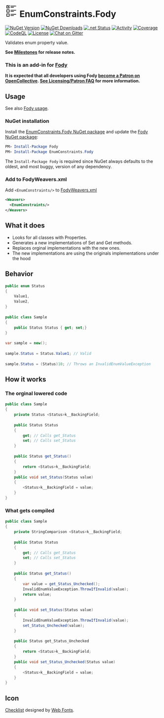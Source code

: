 # ![EnumConstraints.Fody logo](https://raw.githubusercontent.com/damien-o/EnumConstraints.Fody/main/docs/package_icon_40.png) EnumConstraints.Fody



[![NuGet Version](https://img.shields.io/nuget/v/EnumConstraints.Fody.svg)](https://www.nuget.org/packages/EnumConstraints.Fody/)
[![NuGet Downloads](https://img.shields.io/nuget/dt/EnumConstraints.Fody)](https://www.nuget.org/packages/EnumConstraints.Fody/)
[![.net Status](https://github.com/damien-o/EnumConstraints.Fody/actions/workflows/dotnet.yml/badge.svg)](https://github.com/damien-o/EnumConstraints.Fody/actions/)
[![Activity](https://img.shields.io/github/commit-activity/m/damien-o/EnumConstraints.Fody)](https://github.com/damien-o/EnumConstraints.Fody/pulse/)
[![Coverage](https://img.shields.io/badge/Code%20Coverage-82%25-success?style=flat)](https://github.com/damien-o/EnumConstraints.Fody/actions/)
[![CodeQL](https://github.com/damien-o/EnumConstraints.Fody/workflows/CodeQL/badge.svg)](https://github.com/damien-o/EnumConstraints.Fody/workflows)
[![License](https://img.shields.io/github/license/damien-o/EnumConstraints.Fody)](https://github.com/damien-o/EnumConstraints.Fody/blob/main/LICENSE)
[![Chat on Gitter](https://img.shields.io/gitter/room/fody/fody.svg)](https://gitter.im/Fody/Fody)



Validates enum property value.

**See [Milestones](https://github.com/damien-o/EnumConstraints.Fody/milestones?state=closed) for release notes.**


### This is an add-in for [Fody](https://github.com/Fody/Home/)

**It is expected that all developers using Fody [become a Patron on OpenCollective](https://opencollective.com/fody/contribute/patron-3059). [See Licensing/Patron FAQ](https://github.com/Fody/Home/blob/master/pages/licensing-patron-faq.md) for more information.**


## Usage

See also [Fody usage](https://github.com/Fody/Home/blob/master/pages/usage.md).


### NuGet installation

Install the [EnumConstraints.Fody NuGet package](https://nuget.org/packages/EnumConstraints.Fody/) and update the [Fody NuGet package](https://nuget.org/packages/Fody/):

```powershell
PM> Install-Package Fody
PM> Install-Package EnumConstraints.Fody
```

The `Install-Package Fody` is required since NuGet always defaults to the oldest, and most buggy, version of any dependency.


### Add to FodyWeavers.xml

Add `<EnumConstraints/>` to [FodyWeavers.xml](https://github.com/Fody/Home/blob/master/pages/usage.md#add-fodyweaversxml)

```xml
<Weavers>
  <EnumConstraints/>
</Weavers>
```


## What it does

 * Looks for all classes with Properties.
 * Generates a new implementations of Set and Get methods.
 * Replaces orginal implementations with the new ones.
 * The new implementations are using the originals implementations under the hood

## Behavior

```cs
public enum Status
{
    Value1,
    Value2,
}

public class Sample
{
    public Status Status { get; set;}
}

var sample = new();

sample.Status = Status.Value1; // Valid

sample.Status = (Status)10; // Throws an InvalidEnumValueException
```

## How it works

### The orginal lowered code
```cs
public class Sample
{
    private Status <Status>k__BackingField;

    public Status Status
    {
        get; // Calls get_Status
        set; // Calls set_Status
    }

    public Status get_Status()
    {
        return <Status>k__BackingField;
    }
    public void set_Status(Status value)
    {
        <Status>k__BackingField = value;
    }
}
```

### What gets compiled
```cs
public class Sample 
{
    private StringComparison <Status>k__BackingField;

    public Status Status
    {
        get; // Calls get_Status
        set; // Calls set_Status
    }

    public Status get_Status()
    {
        var value = get_Status_Unchecked();
        InvalidEnumValueException.ThrowIfInvalid(value);
        return value;
    }

    public void set_Status(Status value)
    {
        InvalidEnumValueException.ThrowIfInvalid(value);
        set_Status_Unchecked(value);
    }

    public Status get_Status_Unchecked
    {
        return <Status>k__BackingField;
    }
    public void set_Status_Unchecked(Status value)
    {
        <Status>k__BackingField = value;
    }
}
```

## Icon
[Checklist](https://www.onlinewebfonts.com/icon/464401) designed by [Web Fonts](http://www.onlinewebfonts.com).